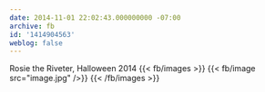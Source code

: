 ```yaml
---
date: 2014-11-01 22:02:43.000000000 -07:00
archive: fb
id: '1414904563'
weblog: false
---
```


Rosie the Riveter, Halloween 2014
{{< fb/images >}}
{{< fb/image src="image.jpg" />}}
{{< /fb/images >}}
